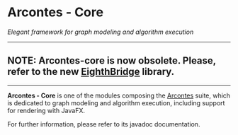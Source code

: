 # Arcontes - Core

*Elegant framework for graph modeling and algorithm execution*

---
## NOTE: Arcontes-core is now obsolete. Please, refer to the new [EighthBridge](https://github.com/giancosta86/EighthBridge) library.
---

**Arcontes - Core** is one of the modules composing the [Arcontes](https://www.facebook.com/pages/Helios/206962992779275) suite,
which is dedicated to graph modeling and algorithm execution, including support for rendering with JavaFX.

For further information, please refer to its javadoc documentation.
